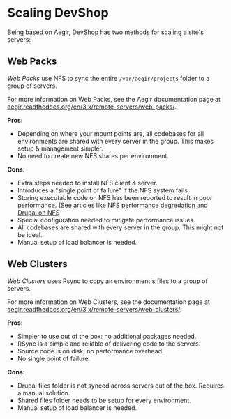 Scaling DevShop
===============

Being based on Aegir, DevShop has two methods for scaling a site's servers:

Web Packs
---------

*Web Packs* use NFS to sync the entire `/var/aegir/projects` folder to a group of servers.

For more information on Web Packs, see the Aegir documentation page at [aegir.readthedocs.org/en/3.x/remote-servers/web-packs/](http://aegir.readthedocs.org/en/3.x/remote-servers/web-packs/). 

**Pros:** 

- Depending on where your mount points are, all codebases for all environments are shared with every server in the group. This makes setup & management simpler.
- No need to create new NFS shares per environment.

**Cons:**

- Extra steps needed to install NFS client & server.
- Introduces a "single point of failure" if the NFS system fails.  
- Storing executable code on NFS has been reported to result in poor performance. (See articles like [NFS performance degredation](http://drupal.stackexchange.com/questions/97705/drupal-files-on-nfs-performance-degredation) and [Drupal on NFS](http://serverfault.com/questions/423981/drupal-on-an-nfs-share-has-terrible-performance)
- Special configuration needed to mitigate performance issues.
- All codebases are shared with every server in the group. This might not be ideal.
- Manual setup of load balancer is needed.

Web Clusters
------------

*Web Clusters* uses Rsync to copy an environment's files to a group of servers.

For more information on Web Clusters, see the documentation page at [aegir.readthedocs.org/en/3.x/remote-servers/web-clusters/](http://aegir.readthedocs.org/en/3.x/remote-servers/web-clusters/).

**Pros:** 
    
- Simpler to use out of the box: no additional packages needed.
- RSync is a simple and reliable of delivering code to the servers.
- Source code is on disk, no performance overhead.
- No single point of failure.

**Cons:**

- Drupal files folder is not synced across servers out of the box. Requires a manual solution.
- Shared files folder needs to be setup for every environment.
- Manual setup of load balancer is needed.